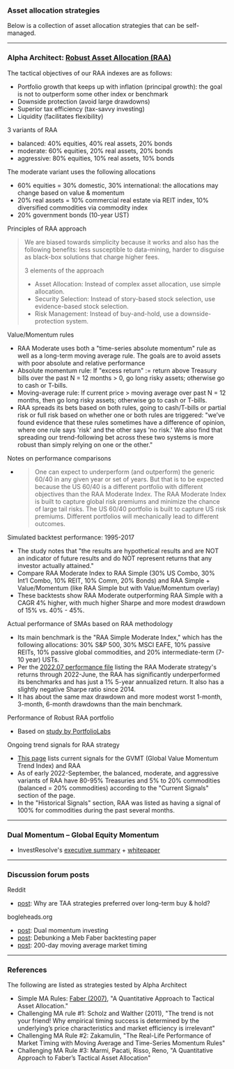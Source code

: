 ### Asset allocation strategies

Below is a collection of asset allocation strategies that can be self-managed.

---

### Alpha Architect: [Robust Asset Allocation (RAA)](https://alphaarchitect.com/2014/12/the-robust-asset-allocation-raa-index/)

The tactical objectives of our RAA indexes are as follows:
- Portfolio growth that keeps up with inflation (principal growth): the goal is not to outperform some other index or benchmark
- Downside protection (avoid large drawdowns)
- Superior tax efficiency (tax-savvy investing)
- Liquidity (facilitates flexibility)
 
3 variants of RAA
- balanced: 40% equities, 40% real assets, 20% bonds
- moderate: 60% equities, 20% real assets, 20% bonds
- aggressive: 80% equities, 10% real assets, 10% bonds

The moderate variant uses the following allocations
- 60% equities = 30% domestic, 30% international: the allocations may change based on value & momentum
- 20% real assets = 10% commercial real estate via REIT index, 10% diversified commodities via commodity index
- 20% government bonds (10-year UST)

Principles of RAA approach

> We are biased towards simplicity because it works and also has the following benefits: less susceptible to data-mining, harder to disguise as black-box solutions that charge higher fees.
>
> 3 elements of the approach
> - Asset Allocation: Instead of complex asset allocation, use simple allocation.
> - Security Selection: Instead of story-based stock selection, use evidence-based stock selection.
> - Risk Management: Instead of buy-and-hold, use a downside-protection system.

Value/Momentum rules
- RAA Moderate uses both a "time-series absolute momentum" rule as well as a long-term moving average rule. The goals are to avoid assets with poor absolute and relative performance
- Absolute momentum rule: If "excess return" := return above Treasury bills over the past N = 12 months > 0, go long risky assets; otherwise go to cash or T-bills.
- Moving-average rule: If current price > moving average over past N = 12 months, then go long risky assets; otherwise go to cash or T-bills.
- RAA spreads its bets based on both rules, going to cash/T-bills or partial risk or full risk based on whether one or both rules are triggered: "we’ve found evidence that these rules sometimes have a difference of opinion, where one rule says 'risk' and the other says 'no risk.' We also find that spreading our trend-following bet across these two systems is more robust than simply relying on one or the other."

Notes on performance comparisons
- > One can expect to underperform (and outperform) the generic 60/40 in any given year or set of years. But that is to be expected because the US 60/40 is a different portfolio with different objectives than the RAA Moderate Index. The RAA Moderate Index is built to capture global risk premiums and minimize the chance of large tail risks. The US 60/40 portfolio is built to capture US risk premiums. Different portfolios will mechanically lead to different outcomes.

Simulated backtest performance: 1995-2017
- The study notes that "the results are hypothetical results and are NOT an indicator of future results and do NOT represent returns that any investor actually attained."
- Compare RAA Moderate Index to RAA Simple (30% US Combo, 30% Int’l Combo, 10% REIT, 10% Comm, 20% Bonds) and RAA Simple + Value/Momentum (like RAA Simple but with Value/Momentum overlay)
- These backtests show RAA Moderate outperforming RAA Simple with a CAGR 4% higher, with much higher Sharpe and more modest drawdown of 15% vs. 40% - 45%.

Actual performance of SMAs based on RAA methodology
- Its main benchmark is the "RAA Simple Moderate Index," which has the following allocations: 30% S&P 500, 30% MSCI EAFE, 10% passive REITs, 10% passive global commodities, and 20% intermediate-term (7-10 year) USTs.
- Per the [2022.07 performance file](https://alphaarchitect.com/wp-content/uploads/compliance/sma/gips/RAA%20Mod%20RM.pdf) listing the RAA Moderate strategy's returns through 2022-June, the RAA has significantly underperformed its benchmarks and has just a 1% 5-year annualized return. It also has a slightly negative Sharpe ratio since 2014.
- It has about the same max drawdown and more modest worst 1-month, 3-month, 6-month drawdowns than the main benchmark.

Performance of Robust RAA portfolio
- Based on [study by PortfolioLabs](https://portfolioslab.com/portfolio/alpha-architect-robust)

Ongoing trend signals for RAA strategy
- [This page](https://alphaarchitect.com/indexes/trend/#_trendcurrent) lists current signals for the GVMT (Global Value Momentum Trend Index) and RAA
- As of early 2022-September, the balanced, moderate, and aggressive variants of RAA have 80-95% Treasuries and 5% to 20% commodities (balanced = 20% commodities) according to the "Current Signals" section of the page.
- In the "Historical Signals" section, RAA was listed as having a signal of 100% for commodities during the past several months.

---

### Dual Momentum – Global Equity Momentum
- InvestResolve's [executive summary](https://investresolve.com/global-equity-momentum-executive-summary/) + [whitepaper](https://investresolve.com/global-equity-momentum-a-craftsmans-perspective-lp/)

---

### Discussion forum posts

Reddit
- [post](https://www.reddit.com/r/investing/comments/9u57vp/why_are_taa_strategies_preferred_over_a_long_term/): Why are TAA strategies preferred over long-term buy & hold?

bogleheads.org
- [post](https://www.bogleheads.org/forum/viewtopic.php?t=158297): Dual momentum investing
- [post](https://www.bogleheads.org/forum/viewtopic.php?f=10&t=29844): Debunking a Meb Faber backtesting paper
- [post](https://www.bogleheads.org/forum/viewtopic.php?t=27460): 200-day moving average market timing

---

### References

The following are listed as strategies tested by Alpha Architect
- Simple MA Rules: [Faber (2007)](https://papers.ssrn.com/sol3/papers.cfm?abstract_id=962461), "A Quantitative Approach to Tactical Asset Allocation."
- Challenging MA rule #1: Scholz and Walther (2011), "The trend is not your friend! Why empirical timing success is determined by the underlying’s price characteristics and market efficiency is irrelevant"
- Challenging MA Rule #2: Zakamulin, "The Real-Life Performance of Market Timing with Moving Average and Time-Series Momentum Rules"
- Challenging MA Rule #3: Marmi, Pacati, Risso, Reno, "A Quantitative Approach to Faber’s Tactical Asset Allocation"
